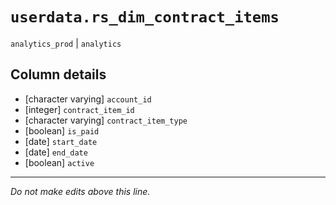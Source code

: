 # `userdata.rs_dim_contract_items`
`analytics_prod` | `analytics`

## Column details
* [character varying] `account_id`
* [integer]   `contract_item_id`
* [character varying] `contract_item_type`
* [boolean]   `is_paid`
* [date]      `start_date`
* [date]      `end_date`
* [boolean]   `active`

-------------------------------------------------------------------------------
*Do not make edits above this line.*
